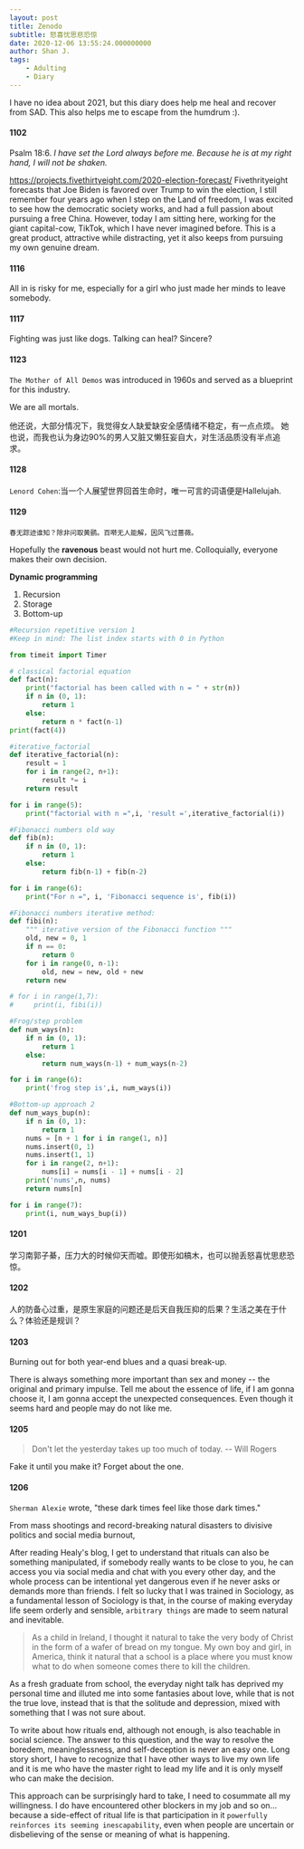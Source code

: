 ```yaml
---
layout: post
title: Zenodo  
subtitle: 怒喜忧思悲恐惊
date: 2020-12-06 13:55:24.000000000
author: Shan J.
tags:
    - Adulting
    - Diary
---
```


I have no idea about 2021, but this diary does help me heal and recover from SAD. This also helps me to escape from the humdrum :).

####  1102

Psalm 18:6. *I have set the Lord always before me. Because he is at my right hand, I will not be shaken.*

https://projects.fivethirtyeight.com/2020-election-forecast/ Fivethrityeight forecasts that Joe Biden is favored over Trump to win the election, I still remember four years ago when I step on the Land of freedom, I was excited to see how the democratic society works, and had a full passion about pursuing a free China. However, today I am sitting here, working for the giant capital-cow, TikTok, which I have never imagined before. This is a great product, attractive while distracting, yet it also keeps from pursuing my own genuine dream.


#### 1116

All in is risky for me, especially for a girl who just made her minds to leave somebody.

#### 1117

Fighting was just like dogs. Talking can heal? Sincere?

#### 1123

`The Mother of All Demos` was introduced in 1960s and served as a blueprint for this industry.

We are all mortals.

他还说，大部分情况下，我觉得女人缺爱缺安全感情绪不稳定，有一点点烦。
她也说，而我也认为身边90%的男人又脏又懒狂妄自大，对生活品质没有半点追求。

####  1128

`Lenord Cohen`:当一个人展望世界回首生命时，唯一可言的词语便是Hallelujah.

####  1129

`春无踪迹谁知？除非问取黄鹂。百啭无人能解，因风飞过蔷薇。`

Hopefully the **ravenous** beast would not hurt me. Colloquially, everyone makes their own decision.

**Dynamic programming**

1. Recursion
2. Storage
3. Bottom-up

```python
#Recursion repetitive version 1
#Keep in mind: The list index starts with 0 in Python

from timeit import Timer

# classical factorial equation
def fact(n):
    print("factorial has been called with n = " + str(n))
    if n in (0, 1):
        return 1
    else:
        return n * fact(n-1)
print(fact(4))

#iterative_factorial
def iterative_factorial(n):
    result = 1
    for i in range(2, n+1):
        result *= i
    return result

for i in range(5):
    print("factorial with n =",i, 'result =',iterative_factorial(i))

#Fibonacci numbers old way
def fib(n):
    if n in (0, 1):
        return 1
    else:
        return fib(n-1) + fib(n-2)

for i in range(6):
    print("For n =", i, 'Fibonacci sequence is', fib(i))

#Fibonacci numbers iterative method:
def fibi(n):
    """ iterative version of the Fibonacci function """
    old, new = 0, 1
    if n == 0:
        return 0
    for i in range(0, n-1):
        old, new = new, old + new
    return new

# for i in range(1,7):
#     print(i, fibi(i))

#Frog/step problem
def num_ways(n):
    if n in (0, 1):
        return 1
    else:
        return num_ways(n-1) + num_ways(n-2)

for i in range(6):
    print('frog step is',i, num_ways(i))

#Bottom-up approach 2
def num_ways_bup(n):
    if n in (0, 1):
        return 1
    nums = [n + 1 for i in range(1, n)]
    nums.insert(0, 1)
    nums.insert(1, 1)
    for i in range(2, n+1):
        nums[i] = nums[i - 1] + nums[i - 2]
    print('nums',n, nums)
    return nums[n]

for i in range(7):
    print(i, num_ways_bup(i))
```

####  1201

学习南郭子綦，压力大的时候仰天而嘘。即使形如槁木，也可以抛丢怒喜忧思悲恐惊。

####  1202

人的防备心过重，是原生家庭的问题还是后天自我压抑的后果？生活之美在于什么？体验还是规训？

#### 1203

Burning out for both year-end blues and a quasi break-up.

There is always something more important than sex and money -- the original and primary impulse. Tell me about the essence of life, if I am gonna choose it, I am gonna accept the unexpected consequences. Even though it seems hard and people may do not like me.

####  1205

> Don't let the yesterday takes up too much of today. -- Will Rogers

 Fake it until you make it? Forget about the one.

#### 1206

`Sherman Alexie` wrote, "these dark times feel like those dark times."

From mass shootings and record-breaking natural disasters to divisive politics and social media burnout,

After reading Healy's blog, I get to understand that rituals can also be something manipulated, if somebody really wants to be close to you, he can access you via social media and chat with you every other day, and the whole process can be intentional yet dangerous even if he never asks or demands more than friends. I felt so lucky that I was trained in Sociology, as a fundamental lesson of Sociology is that, in the course of making everyday life seem orderly and sensible, `arbitrary things` are made to seem natural and inevitable.

> As a child in Ireland, I thought it natural to take the very body of Christ in the form of a wafer of bread on my tongue. My own boy and girl, in America, think it natural that a school is a place where you must know what to do when someone comes there to kill the children.

As a fresh graduate from school, the everyday night talk has deprived my personal time and illuted me into some fantasies about love, while that is not the true love, instead that is that the solitude and depression, mixed with something that I was not sure about.

To write about how rituals end, although not enough, is also teachable in social science. The answer to this question, and the way to resolve the boredem, meaninglessness, and self-deception is never an easy one. Long story short, I have to recognize that I have other ways to live my own life and it is me who have the master right to lead my life and it is only myself who can make the decision.

This approach can be surprisingly hard to take, I need to cosummate all my willingness. I do have encountered other blockers in my job and so on... because a side-effect of ritual life is that participation in it `powerfully reinforces its seeming inescapability`, even when people are uncertain or disbelieving of the sense or meaning of what is happening.
